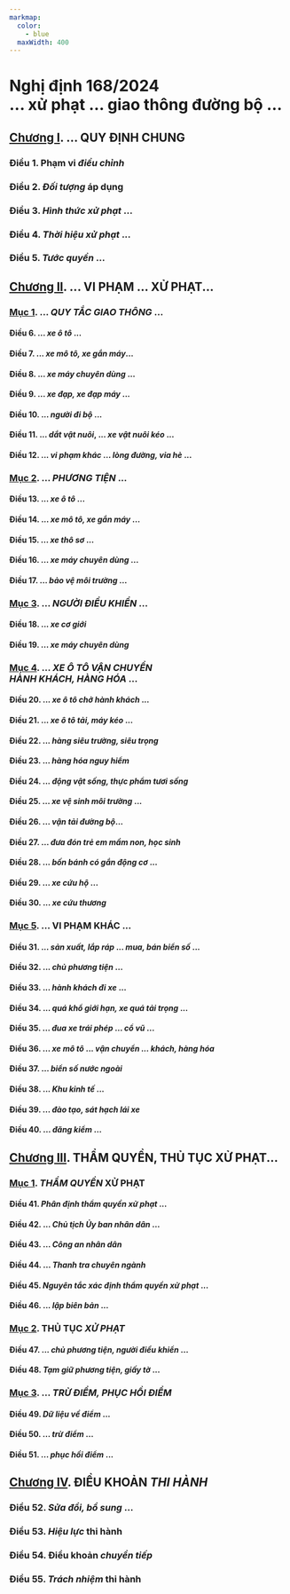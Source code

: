 ```yaml
---
markmap:
  color:
    - blue
  maxWidth: 400
---
```


# Nghị định 168/2024 <br/>... xử phạt ... giao thông đường bộ ...

## [Chương I](http://localhost:3000/vbpl/nghi-dinh-168-2024#chương-i-những-quy-định-chung). ... QUY ĐỊNH CHUNG <!-- markmap: fold -->

### Điều 1. Phạm vi _điều chỉnh_

### Điều 2. _Đối tượng_ áp dụng

### Điều 3. _Hình thức xử phạt_ ...

### Điều 4. _Thời hiệu xử phạt_ ...

### Điều 5. _Tước quyền_ ...

## [Chương II](http://localhost:3000/vbpl/nghi-dinh-168-2024#chương-ii-hành-vi-vi-phạm-hình-thức-mức-xử-phạt-mức-trừ-điểm-giấy-phép-lái-xe-và-biện-pháp-khắc-phục-hậu-quả-vi-phạm-hành-chính-về-trật-tự-an-toàn-giao-thông-trong-lĩnh-vực-giao-thông-đường-bộ). ... VI PHẠM ... XỬ PHẠT...

### [Mục 1](http://localhost:3000/vbpl/nghi-dinh-168-2024#mục-1-vi-phạm-quy-tắc-giao-thông-đường-bộ). ... _QUY TẮC GIAO THÔNG_ ...

#### Điều 6. ... _xe ô tô_ ...

#### Điều 7. ... _xe mô tô, xe gắn máy_...

#### Điều 8. ... _xe máy chuyên dùng_ ...

#### Điều 9. ... _xe đạp, xe đạp máy_ ...

#### Điều 10. ... _người đi bộ_ ...

#### Điều 11. ... _dắt vật nuôi_, ... _xe vật nuôi kéo_ ...

#### Điều 12. ... _vi phạm khác_ ... _lòng đường, vỉa hè_ ...

### [Mục 2](http://localhost:3000/vbpl/nghi-dinh-168-2024#mục-2-vi-phạm-quy-định-về-phương-tiện-tham-gia-giao-thông-đường-bộ). ... _PHƯƠNG TIỆN_ ...

#### Điều 13. ... _xe ô tô_ ...

#### Điều 14. ... _xe mô tô, xe gắn máy_ ...

#### Điều 15. ... _xe thô sơ_ ...

#### Điều 16. ... _xe máy chuyên dùng_ ...

#### Điều 17. ... _bảo vệ môi trường_ ...

### [Mục 3](http://localhost:3000/vbpl/nghi-dinh-168-2024#mục-3-vi-phạm-quy-định-về-người-điều-khiển-phương-tiện-tham-gia-giao-thông-đường-bộ). ... _NGƯỜI ĐIỀU KHIỂN_ ...

#### Điều 18. ... _xe cơ giới_

#### Điều 19. ... _xe máy chuyên dùng_

### [Mục 4](http://localhost:3000/vbpl/nghi-dinh-168-2024#mục-4-vi-phạm-quy-định-về-bảo-đảm-trật-tự-an-toàn-giao-thông-đường-bộ-đối-với-xe-ô-tô-vận-chuyển-hành-khách-hàng-hóa-hàng-siêu-trường-siêu-trọng-hàng-hóa-nguy-hiểm-chở-trẻ-em-mầm-non-học-sinh-xe-chở-người-bốn-bánh-có-gắn-động-cơ-xe-chở-hàng-bốn-bánh-có-gắn-động-cơ-xe-cứu-hộ-giao-thông-đường-bộ-xe-vận-chuyển-động-vật-sống-thực-phẩm-tươi-sống-xe-cứu-thương). ... _XE Ô TÔ VẬN CHUYỂN<br/>HÀNH KHÁCH, HÀNG HÓA_ ... <!-- markmap: fold -->

#### Điều 20. ... _xe ô tô chở hành khách_ ...

#### Điều 21. ... _xe ô tô tải, máy kéo_ ...

#### Điều 22. ... _hàng siêu trường, siêu trọng_

#### Điều 23. ... _hàng hóa nguy hiểm_

#### Điều 24. ... _động vật sống, thực phẩm tươi sống_

#### Điều 25. ... _xe vệ sinh môi trường_ ...

#### Điều 26. ... _vận tải đường bộ_...

#### Điều 27. ... _đưa đón trẻ em mầm non, học sinh_

#### Điều 28. ... _bốn bánh có gắn động cơ_ ...

#### Điều 29. ... _xe cứu hộ_ ...

#### Điều 30. ... _xe cứu thương_

### [Mục 5](http://localhost:3000/vbpl/nghi-dinh-168-2024#mục-5-các-vi-phạm-khác-liên-quan-đến-trật-tự-an-toàn-giao-thông-trong-lĩnh-vực-giao-thông-đường-bộ). ... VI PHẠM KHÁC ...

#### Điều 31. ... _sản xuất, lắp ráp_ ... _mua, bán biển số_ ...

#### Điều 32. ... _chủ phương tiện_ ...

#### Điều 33. ... _hành khách đi xe_ ...

#### Điều 34. ... _quá khổ giới hạn, xe quá tải trọng_ ...

#### Điều 35. ... _đua xe trái phép_ ... _cổ vũ_ ...

#### Điều 36. ... _xe mô tô_ ... _vận chuyển ... khách, hàng hóa_

#### Điều 37. ... _biển số nước ngoài_

#### Điều 38. ... _Khu kinh tế_ ...

#### Điều 39. ... _đào tạo, sát hạch lái xe_

#### Điều 40. ... _đăng kiểm_ ...

## [Chương III](http://localhost:3000/vbpl/nghi-dinh-168-2024#chương-iii-thẩm-quyền-thủ-tục-xử-phạt-trừ-điểm-phục-hồi-điểm-giấy-phép-lái-xe). THẨM QUYỀN, THỦ TỤC XỬ PHẠT...

### [Mục 1](http://localhost:3000/vbpl/nghi-dinh-168-2024#mục-1-thẩm-quyền-xử-phạt). _THẨM QUYỀN_ XỬ PHẠT <!-- markmap: fold -->

#### Điều 41. _Phân định thẩm quyền xử phạt_ ...

#### Điều 42. ... _Chủ tịch Ủy ban nhân dân_ ...

#### Điều 43. ... _Công an nhân dân_

#### Điều 44. ... _Thanh tra chuyên ngành_

#### Điều 45. _Nguyên tắc xác định thẩm quyền xử phạt_ ...

#### Điều 46. ... _lập biên bản_ ...

### [Mục 2](http://localhost:3000/vbpl/nghi-dinh-168-2024#mục-2-thủ-tục-xử-phạt). THỦ TỤC _XỬ PHẠT_

#### Điều 47. ... _chủ phương tiện, người điều khiển_ ...

#### Điều 48. _Tạm giữ phương tiện, giấy tờ_ ...

### [Mục 3](http://localhost:3000/vbpl/nghi-dinh-168-2024#mục-3-trình-tự-thủ-tục-thẩm-quyền-trừ-điểm-phục-hồi-điểm-giấy-phép-lái-xe). ... _TRỪ ĐIỂM, PHỤC HỒI ĐIỂM_

#### Điều 49. _Dữ liệu về điểm_ ...

#### Điều 50. ... _trừ điểm_ ...

#### Điều 51. ... _phục hồi điểm_ ...

## [Chương IV](http://localhost:3000/vbpl/nghi-dinh-168-2024#chương-iv-điều-khoản-thi-hành). ĐIỀU KHOẢN _THI HÀNH_ <!-- markmap: fold -->

### Điều 52. _Sửa đổi, bổ sung_ ...

### Điều 53. _Hiệu lực_ thi hành

### Điều 54. Điều khoản _chuyển tiếp_

### Điều 55. _Trách nhiệm_ thi hành
